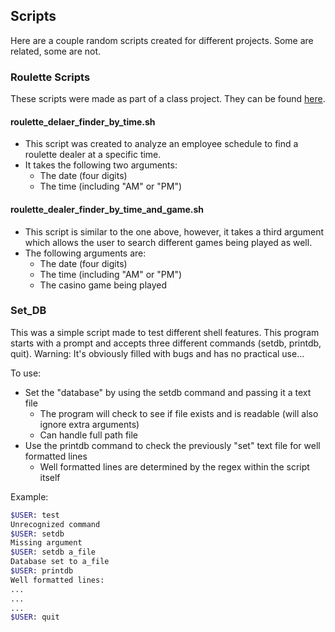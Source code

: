 ## Scripts


Here are a couple random scripts created for different projects. Some are related, some are not.


### Roulette Scripts

These scripts were made as part of a class project. They can be found [here](https://github.com/I14T-E/scripts/tree/master/Roulette%20Scripts "Roulette Scripts").

#### roulette_delaer_finder_by_time.sh
- This script was created to analyze an employee schedule to find a roulette dealer at a specific time.
- It takes the following two arguments:
   - The date (four digits)
   - The time (including "AM" or "PM")


#### roulette_dealer_finder_by_time_and_game.sh
- This script is similar to the one above, however, it takes a third argument which allows the user to search different games being played as well.
- The following arguments are:
   - The date (four digits)
   - The time (including "AM" or "PM")
   - The casino game being played



### Set_DB
This was a simple script made to test different shell features. This program starts with a prompt and accepts three different commands (setdb, printdb, quit). Warning: It's obviously filled with bugs and has no practical use...

To use:
- Set the "database" by using the setdb command and passing it a text file
   - The program will check to see if file exists and is readable (will also ignore extra arguments)
   - Can handle full path file
- Use the printdb command to check the previously "set" text file for well formatted lines
   - Well formatted lines are determined by the regex within the script itself


Example:
```bash
$USER: test
Unrecognized command
$USER: setdb
Missing argument
$USER: setdb a_file
Database set to a_file
$USER: printdb
Well formatted lines:
...
...
...
$USER: quit
```
